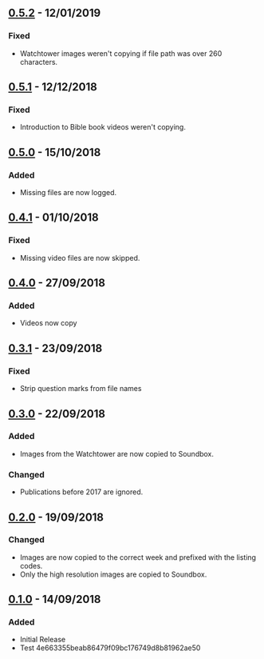 ## [0.5.2](https://github.com/Caltor/JWMediaCopier/releases/tag/v0.5.2) - 12/01/2019
### Fixed
* Watchtower images weren't copying if file path was over 260 characters.

## [0.5.1](https://github.com/Caltor/JWMediaCopier/releases/tag/v0.5.1) - 12/12/2018
### Fixed
* Introduction to Bible book videos weren't copying.

## [0.5.0](https://github.com/Caltor/JWMediaCopier/releases/tag/v0.5.0) - 15/10/2018
### Added
* Missing files are now logged.

## [0.4.1](https://github.com/Caltor/JWMediaCopier/releases/tag/v0.4.1) - 01/10/2018
### Fixed
* Missing video files are now skipped.

## [0.4.0](https://github.com/Caltor/JWMediaCopier/releases/tag/v0.4.0) - 27/09/2018
### Added
* Videos now copy

## [0.3.1](https://github.com/Caltor/JWMediaCopier/releases/tag/v0.3.1) - 23/09/2018
### Fixed
* Strip question marks from file names

## [0.3.0](https://github.com/Caltor/JWMediaCopier/releases/tag/v0.3.0) - 22/09/2018
### Added
* Images from the Watchtower are now copied to Soundbox.
### Changed
* Publications before 2017 are ignored.

## [0.2.0](https://github.com/Caltor/JWMediaCopier/releases/tag/v0.2.0) - 19/09/2018
### Changed
* Images are now copied to the correct week and prefixed with the listing codes.
* Only the high resolution images are copied to Soundbox.

## [0.1.0](https://github.com/Caltor/JWMediaCopier/releases/tag/v0.1.0) - 14/09/2018
### Added
* Initial Release
* Test
4e663355beab86479f09bc176749d8b81962ae50
